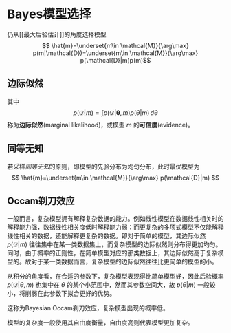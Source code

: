 # Bayes模型选择

仍从[[最大后验估计]]的角度选择模型
$$ \hat{m}=\underset{m\in \mathcal{M}}{\arg\max} p(m|\mathcal{D})=\underset{m\in \mathcal{M}}{\arg\max}  p(\mathcal{D}|m)p(m)$$
## 边际似然

其中
$$ p(\mathcal{D}|m)=\int p(\mathcal{D}|\mathbf{\theta},m)p(\theta|m) \, d\theta  $$
称为**边际似然**(marginal likelihood)，或模型 $m$ 的**可信度**(evidence)。

## 同等无知
若采样*同等无知*的原则，即模型的先验分布为均匀分布，此时最优模型为
$$ \hat{m}=\underset{m\in \mathcal{M}}{\arg\max} p(\mathcal{D}|m) $$

## Occam剃刀效应

一般而言，复杂模型拥有解释复杂数据的能力。例如线性模型在数据线性相关时的解释能力强，数据线性相关度低时解释能力弱；而更复杂的多项式模型不仅能解释线性相关的数据，还能解释更复杂的数据。即对于简单的模型，其边际似然 $p(\mathcal{D}|m)$ 往往集中在某一类数据集上，而复杂模型的边际似然则分布得更加均匀。同时，由于概率的正则性，在简单模型对应的那类数据上，其边际似然高于复杂模型的。故对于某一类数据而言，复杂模型的边际似然往往比更简单的模型的小。

从积分的角度看，在合适的参数下，复杂模型表现得比简单模型好，因此后验概率 $p(\mathcal{D}|\theta,m)$ 也集中在 $\theta$ 的某个小范围中，然而其参数空间大，故 $p(\theta|m)$ 一般较小，将削弱在此参数下拟合更好的优势。

这称为Bayesian Occam剃刀效应，复杂模型出现的概率低。

模型的复杂度一般使用其自由度衡量，自由度高则代表模型更加复杂。